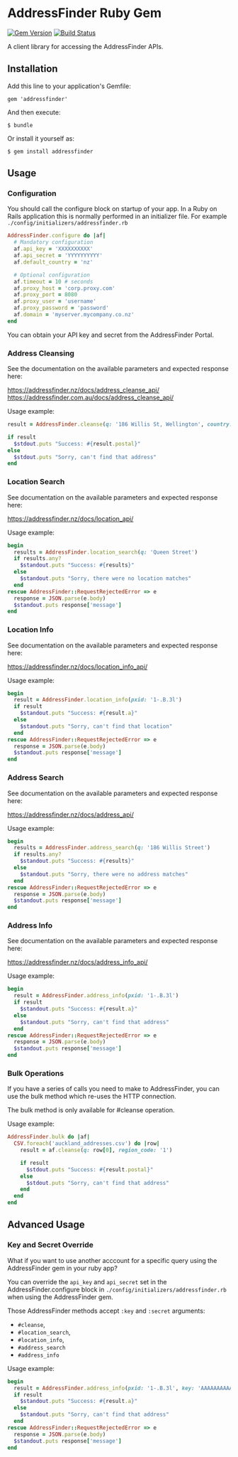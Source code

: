 # AddressFinder Ruby Gem

[![Gem Version](https://badge.fury.io/rb/addressfinder.svg)](http://badge.fury.io/rb/addressfinder)
[![Build  Status](https://travis-ci.org/AbleTech/addressfinder-ruby.svg)](https://travis-ci.org/AbleTech/addressfinder-ruby)

A client library for accessing the AddressFinder APIs.

## Installation

Add this line to your application's Gemfile:

    gem 'addressfinder'

And then execute:

    $ bundle

Or install it yourself as:

    $ gem install addressfinder

## Usage

### Configuration

You should call the configure block on startup of your app. In a Ruby on Rails application this
is normally performed in an initializer file. For example `./config/initializers/addressfinder.rb`

```ruby
AddressFinder.configure do |af|
  # Mandatory configuration
  af.api_key = 'XXXXXXXXXX'
  af.api_secret = 'YYYYYYYYYY'
  af.default_country = 'nz'

  # Optional configuration
  af.timeout = 10 # seconds
  af.proxy_host = 'corp.proxy.com'
  af.proxy_port = 8080
  af.proxy_user = 'username'
  af.proxy_password = 'password'
  af.domain = 'myserver.mycompany.co.nz'
end
```

You can obtain your API key and secret from the AddressFinder Portal.

### Address Cleansing

See the documentation on the available parameters and expected response here:

https://addressfinder.nz/docs/address_cleanse_api/
https://addressfinder.com.au/docs/address_cleanse_api/

Usage example:

```ruby
result = AddressFinder.cleanse(q: '186 Willis St, Wellington', country: 'nz')

if result
  $stdout.puts "Success: #{result.postal}"
else
  $stdout.puts "Sorry, can't find that address"
end
```

### Location Search

See documentation on the available parameters and expected response here:

https://addressfinder.nz/docs/location_api/

Usage example:

```ruby
begin
  results = AddressFinder.location_search(q: 'Queen Street')
  if results.any?
    $standout.puts "Success: #{results}"
  else
    $standout.puts "Sorry, there were no location matches"
  end
rescue AddressFinder::RequestRejectedError => e
  response = JSON.parse(e.body)
  $standout.puts response['message']
end
```

### Location Info

See documentation on the available parameters and expected response here:

https://addressfinder.nz/docs/location_info_api/

Usage example:

```ruby
begin
  result = AddressFinder.location_info(pxid: '1-.B.3l')
  if result
    $standout.puts "Success: #{result.a}"
  else
    $standout.puts "Sorry, can't find that location"
  end
rescue AddressFinder::RequestRejectedError => e
  response = JSON.parse(e.body)
  $standout.puts response['message']
end
```

### Address Search

See documentation on the available parameters and expected response here:

https://addressfinder.nz/docs/address_api/

Usage example:

```ruby
begin
  results = AddressFinder.address_search(q: '186 Willis Street')
  if results.any?
    $standout.puts "Success: #{results}"
  else
    $standout.puts "Sorry, there were no address matches"
  end
rescue AddressFinder::RequestRejectedError => e
  response = JSON.parse(e.body)
  $standout.puts response['message']
end
```

### Address Info

See documentation on the available parameters and expected response here:

https://addressfinder.nz/docs/address_info_api/

Usage example:

```ruby
begin
  result = AddressFinder.address_info(pxid: '1-.B.3l')
  if result
    $standout.puts "Success: #{result.a}"
  else
    $standout.puts "Sorry, can't find that address"
  end
rescue AddressFinder::RequestRejectedError => e
  response = JSON.parse(e.body)
  $standout.puts response['message']
end
```

### Bulk Operations

If you have a series of calls you need to make to AddressFinder, you can use the
bulk method which re-uses the HTTP connection.

The bulk method is only available for #cleanse operation.

Usage example:

```ruby
AddressFinder.bulk do |af|
  CSV.foreach('auckland_addresses.csv') do |row|
    result = af.cleanse(q: row[0], region_code: '1')

    if result
      $stdout.puts "Success: #{result.postal}"
    else
      $stdout.puts "Sorry, can't find that address"
    end
  end
end
```

## Advanced Usage

### Key and Secret Override

What if you want to use another acccount for a specific query using the AddressFinder gem in your ruby app?

You can override the `api_key` and `api_secret` set in the AddressFinder.configure block in `./config/initializers/addressfinder.rb` when using the AddressFinder gem.

Those AddressFinder methods accept `:key` and `:secret` arguments:
- `#cleanse`,
- `#location_search`,
- `#location_info`,
- `#address_search`
- `#address_info`

Usage example:

```ruby
begin
  result = AddressFinder.address_info(pxid: '1-.B.3l', key: 'AAAAAAAAAAAAA', secret: 'BBBBBBBBBBBBB')
  if result
    $standout.puts "Success: #{result.a}"
  else
    $standout.puts "Sorry, can't find that address"
  end
rescue AddressFinder::RequestRejectedError => e
  response = JSON.parse(e.body)
  $standout.puts response['message']
end
```

